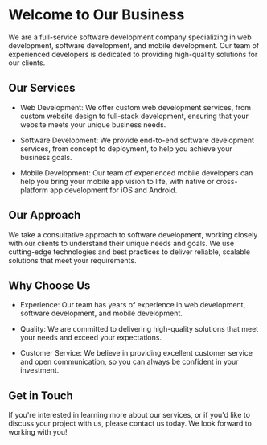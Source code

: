 # Welcome to Our Business

We are a full-service software development company specializing in web development, software development, and mobile development. Our team of experienced developers is dedicated to providing high-quality solutions for our clients.

## Our Services

- Web Development: We offer custom web development services, from custom website design to full-stack development, ensuring that your website meets your unique business needs.

- Software Development: We provide end-to-end software development services, from concept to deployment, to help you achieve your business goals.

- Mobile Development: Our team of experienced mobile developers can help you bring your mobile app vision to life, with native or cross-platform app development for iOS and Android.

## Our Approach

We take a consultative approach to software development, working closely with our clients to understand their unique needs and goals. We use cutting-edge technologies and best practices to deliver reliable, scalable solutions that meet your requirements.

## Why Choose Us

- Experience: Our team has years of experience in web development, software development, and mobile development.

- Quality: We are committed to delivering high-quality solutions that meet your needs and exceed your expectations.

- Customer Service: We believe in providing excellent customer service and open communication, so you can always be confident in your investment.

## Get in Touch

If you're interested in learning more about our services, or if you'd like to discuss your project with us, please contact us today. We look forward to working with you!
